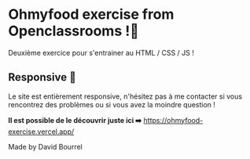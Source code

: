 # Ohmyfood exercise from Openclassrooms !🍗

Deuxième exercice pour s'entrainer au HTML / CSS / JS !

## Responsive 📱

Le site est entièrement responsive, n'hésitez pas à me contacter si vous rencontrez des problèmes ou si vous avez la moindre question !

**Il est possible de le découvrir juste ici ➡️** https://ohmyfood-exercise.vercel.app/

Made by David Bourrel
